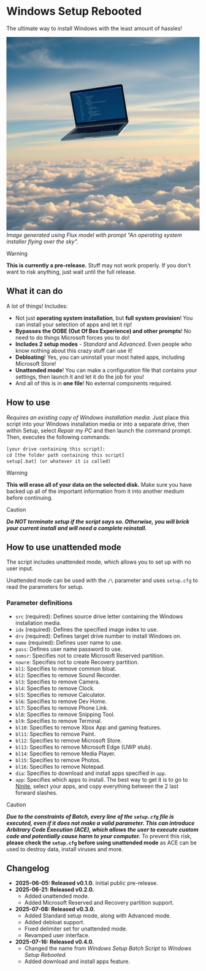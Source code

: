 # Windows Setup Rebooted
The ultimate way to install Windows with the least amount of hassles!

![An operating system installer flying over the sky.](logo.jpg)
_Image generated using Flux model with prompt "An operating system installer flying over the sky"._

> [!WARNING]
> **This is currently a pre-release.** Stuff may not work properly.
> If you don't want to risk anything, just wait until the full release.

## What it can do
A lot of things! Includes:
- Not just **operating system installation**, but **full system provision**! You can install your selection of apps and let it rip!
- **Bypasses the OOBE (Out Of Box Experience) and other prompts**! No need to do things Microsoft forces you to do!
- **Includes 2 setup modes** - _Standard_ and _Advanced_. Even people who know nothing about this crazy stuff can use it!
- **Debloating**! Yes, you can uninstall your most hated apps, including Microsoft Store!
- **Unattended mode**! You can make a configuration file that contains your settings, then launch it and let it do the job for you!
- And all of this is in **one file**! No external components required.

## How to use
_Requires an existing copy of Windows installation media._
Just place this script into your Windows installation media or into a separate drive, then within Setup, select _Repair my PC_ and then launch the command prompt. Then, executes the following commands:
```
[your drive containing this script]:
cd [the folder path containing this script]
setup[.bat] (or whatever it is called)
```

> [!WARNING]
> **This will erase all of your data on the selected disk.** Make sure you have backed up all of the important information from it into another medium before continuing.

> [!CAUTION]
> ***Do NOT terminate setup if the script says so. Otherwise, you will brick your current install and will need a complete reinstall.***

## How to use unattended mode
The script includes unattended mode, which allows you to set up with no user input.

Unattended mode can be used with the ```/\``` parameter and uses ```setup.cfg``` to read the parameters for setup.

### Parameter definitions
- ```src``` (required): Defines source drive letter containing the Windows installation media.
- ```idx``` (required): Defines the specified image index to use.
- ```drv``` (required): Defines target drive number to install Windows on.
- ```name``` (required): Defines user name to use.
- ```pass```: Defines user name password to use.
- ```nomsr```: Specifies not to create Microsoft Reserved partition.
- ```nowre```: Specifies not to create Recovery partition.
- ```bl1```: Specifies to remove common bloat.
- ```bl2```: Specifies to remove Sound Recorder.
- ```bl3```: Specifies to remove Camera.
- ```bl4```: Specifies to remove Clock.
- ```bl5```: Specifies to remove Calculator.
- ```bl6```: Specifies to remove Dev Home.
- ```bl7```: Specifies to remove Phone Link.
- ```bl8```: Specifies to remove Snipping Tool.
- ```bl9```: Specifies to remove Terminal.
- ```bl10```: Specifies to remove Xbox App and gaming features.
- ```bl11```: Specifies to remove Paint.
- ```bl12```: Specifies to remove Microsoft Store.
- ```bl13```: Specifies to remove Microsoft Edge (UWP stub).
- ```bl14```: Specifies to remove Media Player.
- ```bl15```: Specifies to remove Photos.
- ```bl16```: Specifies to remove Notepad.
- ```dia```: Specifies to download and install apps specified in ```app```.
- ```app```: Specifies which apps to install. The best way to get it is to go to [Ninite](https://ninite.com/), select your apps, and copy everything between the 2 last forward slashes.
> [!CAUTION]
> ***Due to the constraints of Batch, every line of the ```setup.cfg``` file is executed, even if it does not make a valid parameter. This can introduce Arbitrary Code Execution (ACE), which allows the user to execute custom code and potentially cause harm to your computer.*** To prevent this risk, **please check the ```setup.cfg``` before using unattended mode** as ACE can be used to destroy data, install viruses and more.
## Changelog
- **2025-06-05: Released v0.1.0.** Initial public pre-release.
- **2025-06-21: Released v0.2.0.**
  - Added unattended mode.
  - Added Microsoft Reserved and Recovery partition support.
- **2025-07-08: Released v0.3.0.**
  - Added Standard setup mode, along with Advanced mode.
  - Added debloat support.
  - Fixed delimiter set for unattended mode.
  - Revamped user interface.
- **2025-07-16: Released v0.4.0.**
  - Changed the name from _Windows Setup Batch Script_ to _Windows Setup Rebooted_.
  - Added download and install apps feature.
